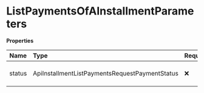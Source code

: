 # ListPaymentsOfAInstallmentParameters

**Properties**

| Name   | Type                                           | Required | Description              |
| :----- | :--------------------------------------------- | :------- | :----------------------- |
| status | ApiInstallmentListPaymentsRequestPaymentStatus | ❌       | Filter by payment status |

<!-- This file was generated by liblab | https://liblab.com/ -->
